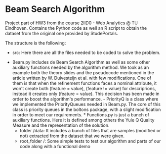 # Beam Search Algorithm
Project part of HW3 from the course 2IID0 - Web Analytics @ TU Eindhoven. Contains the Python code as well an R script to obtain the dataset from the original one provided by StudePortals. 

The structure is the following:

* src: Here there are all the files needed to be coded to solve the problem.
 - Beam.py includes de Beam Search Algorithm as well as some other auxiliary functions needed by the algorithm method. We took as an example both the theory slides and the pseudocode mentioned in the article written by W. Duivesteijn et al. with few modifications. One of them is that when the refinement functions faces a
nominal attribute, it won't create both (feature = value), (feature != value) for descriprions, instead it creates only (feature = value). This decision has been made in order to boost the algorithm's performance.
            - PriorityQ is a class where we implemented the PriorityQueues needed in Beam.py. The core of this class is
            priority queues in the boltons package, with a slight modification in order to meet our requirements.
            * Functions.py is just a bunch of auxiliary functions. Here it is defined among others the Yule Q Quality
            Measure and the representation of the solution.
    - folder /data:
        It includes a bunch of files that are samples (modified or not) extracted from the dataset that we were given.
    - root_folder /:
        Some simple tests to test our algorithm and parts of our code along with a functional demo

